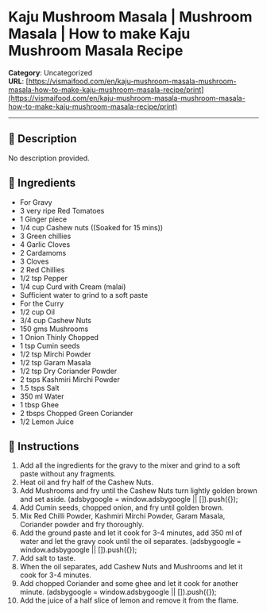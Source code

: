 # Kaju Mushroom Masala | Mushroom Masala | How to make Kaju Mushroom Masala Recipe

**Category**: Uncategorized  
**URL**: [https://vismaifood.com/en/kaju-mushroom-masala-mushroom-masala-how-to-make-kaju-mushroom-masala-recipe/print](https://vismaifood.com/en/kaju-mushroom-masala-mushroom-masala-how-to-make-kaju-mushroom-masala-recipe/print)  


---

## 📝 Description
No description provided.



## 🧂 Ingredients
- For Gravy
- 3 very ripe Red Tomatoes
- 1 Ginger piece
- 1/4 cup Cashew nuts ((Soaked for 15 mins))
- 3 Green chillies
- 4 Garlic Cloves
- 2 Cardamoms
- 3 Cloves
- 2 Red Chillies
- 1/2 tsp Pepper
- 1/4 cup Curd with Cream (malai)
- Sufficient water to grind to a soft paste
- For the Curry
- 1/2 cup Oil
- 3/4 cup Cashew Nuts
- 150 gms Mushrooms
- 1 Onion Thinly Chopped
- 1 tsp Cumin seeds
- 1/2 tsp Mirchi Powder
- 1/2 tsp Garam Masala
- 1/2 tsp Dry Coriander Powder
- 2 tsps Kashmiri Mirchi Powder
- 1.5 tsps Salt
- 350 ml Water
- 1 tbsp Ghee
- 2 tbsps Chopped Green Coriander
- 1/2 Lemon Juice

## 🍳 Instructions
1. Add all the ingredients for the gravy to the mixer and grind to a soft paste without any fragments.
2. Heat oil and fry half of the Cashew Nuts.
3. Add Mushrooms and fry until the Cashew Nuts turn lightly golden brown and set aside. (adsbygoogle = window.adsbygoogle || []).push({});
4. Add Cumin seeds, chopped onion, and fry until golden brown.
5. Mix Red Chilli Powder, Kashmiri Mirchi Powder, Garam Masala, Coriander powder and fry thoroughly.
6. Add the ground paste and let it cook for 3-4 minutes, add 350 ml of water and let the gravy cook until the oil separates. (adsbygoogle = window.adsbygoogle || []).push({});
7. Add salt to taste.
8. When the oil separates, add Cashew Nuts and Mushrooms and let it cook for 3-4 minutes.
9. Add chopped Coriander and some ghee and let it cook for another minute. (adsbygoogle = window.adsbygoogle || []).push({});
10. Add the juice of a half slice of lemon and remove it from the flame.


